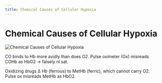 ```yaml
---
title: Chemical Causes of Cellular Hypoxia
---
```

# Chemical Causes of Cellular Hypoxia

![Chemical Causes of Cellular Hypoxia](https://i.imgur.com/JHQhtIG.png)

CO binds to Hb more avidly than does O2.
Pulse oximeter (Ox) misreads COHb as HbO2 → falsely nl sat.

Oxidizing drugs Δ Hb (ferrous) to MetHb (ferric), which cannot carry O2. Pulse ox misreads MetHb as HbO2.
